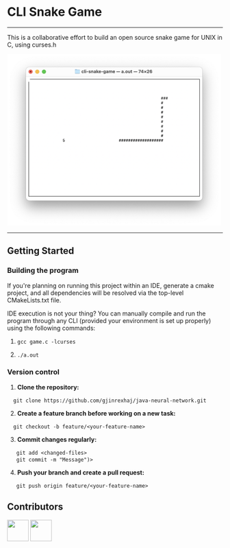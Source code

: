 # CLI Snake Game

---

This is a collaborative effort to build an open source snake game 
for UNIX in C, using curses.h

<img src="readme-docs/image.png" alt="User Interface" width="500"/>

---

## Getting Started

### **Building the program**
If you're planning on running this project within an IDE, generate a
cmake project, and all dependencies will be resolved via the top-level
CMakeLists.txt file.

IDE execution is not your thing? You can manually compile and run the program
through any CLI (provided your environment is set up properly) using the following commands:

1) ```gcc game.c -lcurses```

2) ```./a.out```

### **Version control**

1. **Clone the repository:**
```shell
  git clone https://github.com/gjinrexhaj/java-neural-network.git
```
2. **Create a feature branch before working on a new task:**
```shell
  git checkout -b feature/<your-feature-name>
```
3. **Commit changes regularly:**
```shell
   git add <changed-files>
   git commit -m "Message")>
```
4. **Push your branch and create a pull request:**
```shell
   git push origin feature/<your-feature-name>
```

## Contributors
<a href="https://github.com/tylerk4brown"><img src="https://github.com/tylerk4brown.png" width="50" height="50"></a>
<a href="https://github.com/gjinrexhaj"><img src="https://github.com/gjinrexhaj.png" width="50" height="50"></a>